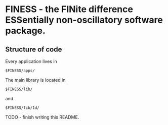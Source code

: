 # FINESS - the FINite difference ESSentially non-oscillatory software package.  #

## Structure of code ##

Every application lives in 

    $FINESS/apps/

The main library is located in 

    $FINESS/lib/

and 

    $FINESS/lib/1d/

TODO - finish writing this README.
